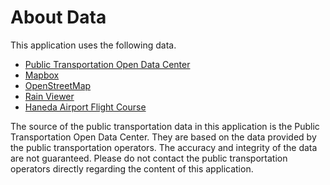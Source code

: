 # About Data

This application uses the following data.

- [Public Transportation Open Data Center](https://www.odpt.org)
- [Mapbox](https://www.mapbox.com)
- [OpenStreetMap](https://www.openstreetmap.org)
- [Rain Viewer](https://www.rainviewer.com)
- [Haneda Airport Flight Course](https://www.ntrack.mlit.go.jp)

The source of the public transportation data in this application is the Public Transportation Open Data Center. They are based on the data provided by the public transportation operators. The accuracy and integrity of the data are not guaranteed. Please do not contact the public transportation operators directly regarding the content of this application.
